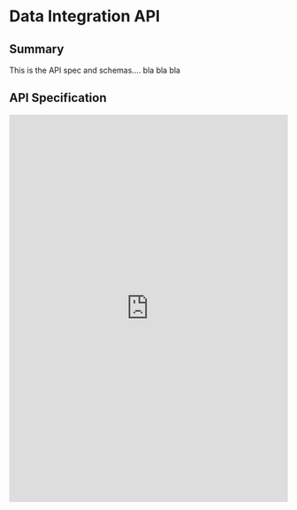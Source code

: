 # Data Integration API

## Summary

This is the API spec and schemas.... bla bla bla
 
## API Specification

<iframe src="https://test.latrup.net/uve-developer-portal/.swaggerui/?urls.primaryName=dataIntegration" style="width: 100%; height:700px; border:0px" />


